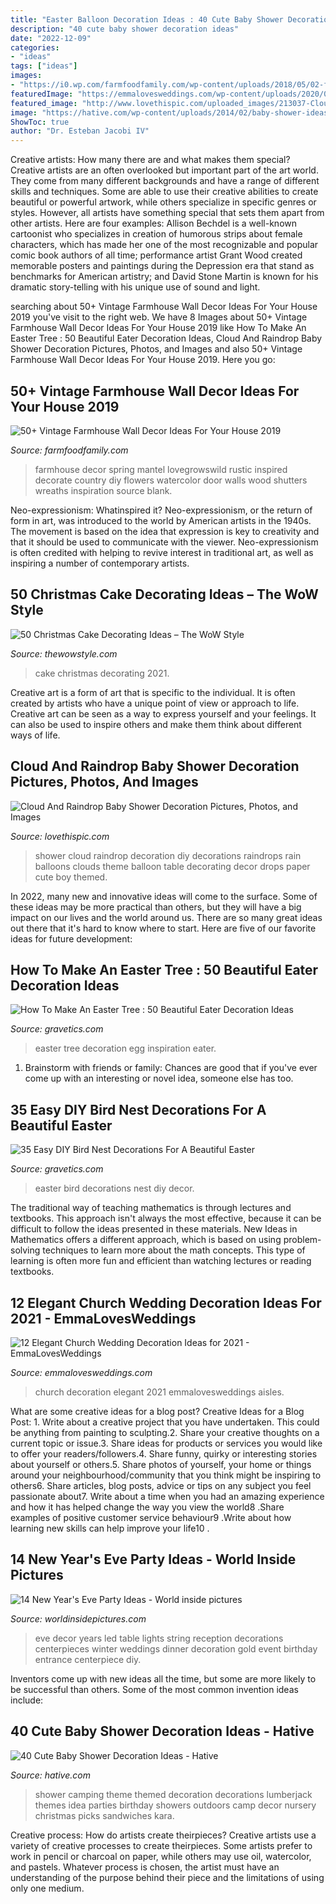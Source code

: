 ```yaml
---
title: "Easter Balloon Decoration Ideas : 40 Cute Baby Shower Decoration Ideas"
description: "40 cute baby shower decoration ideas"
date: "2022-12-09"
categories:
- "ideas"
tags: ["ideas"]
images:
- "https://i0.wp.com/farmfoodfamily.com/wp-content/uploads/2018/05/02-farmhouse-wall-decor-ideas.jpg?resize=600%2C884&amp;ssl=1"
featuredImage: "https://emmalovesweddings.com/wp-content/uploads/2020/03/church-wedding-decoration-ideas.jpg"
featured_image: "http://www.lovethispic.com/uploaded_images/213037-Cloud-And-Raindrop-Baby-Shower-Decoration.jpg"
image: "https://hative.com/wp-content/uploads/2014/02/baby-shower-ideas/camping-baby-shower-decoration-idea-12.jpg"
ShowToc: true
author: "Dr. Esteban Jacobi IV"
---
```



Creative artists: How many there are and what makes them special?
Creative artists are an often overlooked but important part of the art world. They come from many different backgrounds and have a range of different skills and techniques. Some are able to use their creative abilities to create beautiful or powerful artwork, while others specialize in specific genres or styles. However, all artists have something special that sets them apart from other artists. Here are four examples: 
Allison Bechdel is a well-known cartoonist who specializes in creation of humorous strips about female characters, which has made her one of the most recognizable and popular comic book authors of all time; performance artist Grant Wood created memorable posters and paintings during the Depression era that stand as benchmarks for American artistry; and David Stone Martin is known for his dramatic story-telling with his unique use of sound and light.

	

		
searching about 50+ Vintage Farmhouse Wall Decor Ideas For Your House 2019 you've visit to the right web. We have 8 Images about 50+ Vintage Farmhouse Wall Decor Ideas For Your House 2019 like How To Make An Easter Tree : 50 Beautiful Eater Decoration Ideas, Cloud And Raindrop Baby Shower Decoration Pictures, Photos, and Images and also 50+ Vintage Farmhouse Wall Decor Ideas For Your House 2019. Here you go:
		
    
## 50+ Vintage Farmhouse Wall Decor Ideas For Your House 2019

<img loading=lazy src="https://i0.wp.com/farmfoodfamily.com/wp-content/uploads/2018/05/02-farmhouse-wall-decor-ideas.jpg?resize=600%2C884&amp;ssl=1" onerror="this.onerror=null;this.src='https://tse3.mm.bing.net/th?id=OIP.Xl9idBTQAM4TniUHLtdVMgHaK6&amp;pid=15.1';" alt="50+ Vintage Farmhouse Wall Decor Ideas For Your House 2019">

_Source: farmfoodfamily.com_

>farmhouse decor spring mantel lovegrowswild rustic inspired decorate country diy flowers watercolor door walls wood shutters wreaths inspiration source blank. 

	

Neo-expressionism: Whatinspired it?
Neo-expressionism, or the return of form in art, was introduced to the world by American artists in the 1940s. The movement is based on the idea that expression is key to creativity and that it should be used to communicate with the viewer. Neo-expressionism is often credited with helping to revive interest in traditional art, as well as inspiring a number of contemporary artists.

    
## 50 Christmas Cake Decorating Ideas – The WoW Style

<img loading=lazy src="http://thewowstyle.com/wp-content/uploads/2014/11/2021.jpg" onerror="this.onerror=null;this.src='https://tse1.mm.bing.net/th?id=OIP.uueR8IBBPhKKsi4IqhxxwAHaLJ&amp;pid=15.1';" alt="50 Christmas Cake Decorating Ideas – The WoW Style">

_Source: thewowstyle.com_

>cake christmas decorating 2021. 

	

Creative art is a form of art that is specific to the individual. It is often created by artists who have a unique point of view or approach to life. Creative art can be seen as a way to express yourself and your feelings. It can also be used to inspire others and make them think about different ways of life.

    
## Cloud And Raindrop Baby Shower Decoration Pictures, Photos, And Images

<img loading=lazy src="http://www.lovethispic.com/uploaded_images/213037-Cloud-And-Raindrop-Baby-Shower-Decoration.jpg" onerror="this.onerror=null;this.src='https://tse3.mm.bing.net/th?id=OIP.aiH9k8Mb_n_Bpv07wgwhDAHaPo&amp;pid=15.1';" alt="Cloud And Raindrop Baby Shower Decoration Pictures, Photos, and Images">

_Source: lovethispic.com_

>shower cloud raindrop decoration diy decorations raindrops rain balloons clouds theme balloon table decorating decor drops paper cute boy themed. 

	

In 2022, many new and innovative ideas will come to the surface. Some of these ideas may be more practical than others, but they will have a big impact on our lives and the world around us. There are so many great ideas out there that it's hard to know where to start. Here are five of our favorite ideas for future development:

    
## How To Make An Easter Tree : 50 Beautiful Eater Decoration Ideas

<img loading=lazy src="https://www.gravetics.com/wp-content/uploads/2018/02/Easter-egg-tree-decoration-inspiration-and-idea..jpg" onerror="this.onerror=null;this.src='https://tse4.mm.bing.net/th?id=OIP.RwGwjQagJPkMzAJdRQNAcgHaKt&amp;pid=15.1';" alt="How To Make An Easter Tree : 50 Beautiful Eater Decoration Ideas">

_Source: gravetics.com_

>easter tree decoration egg inspiration eater. 

	

1. Brainstorm with friends or family: Chances are good that if you've ever come up with an interesting or novel idea, someone else has too.

    
## 35 Easy DIY Bird Nest Decorations For A Beautiful Easter

<img loading=lazy src="https://www.gravetics.com/wp-content/uploads/2017/03/Adorable-Easter-decor-in-a-tiered-basket.jpg" onerror="this.onerror=null;this.src='https://tse3.mm.bing.net/th?id=OIP.2TKsh76hn-o21V3YhbBVoQAAAA&amp;pid=15.1';" alt="35 Easy DIY Bird Nest Decorations For A Beautiful Easter">

_Source: gravetics.com_

>easter bird decorations nest diy decor. 

	

The traditional way of teaching mathematics is through lectures and textbooks. This approach isn't always the most effective, because it can be difficult to follow the ideas presented in these materials. New Ideas in Mathematics offers a different approach, which is based on using problem-solving techniques to learn more about the math concepts. This type of learning is often more fun and efficient than watching lectures or reading textbooks.

    
## 12 Elegant Church Wedding Decoration Ideas For 2021 - EmmaLovesWeddings

<img loading=lazy src="https://emmalovesweddings.com/wp-content/uploads/2020/03/church-wedding-decoration-ideas.jpg" onerror="this.onerror=null;this.src='https://tse1.mm.bing.net/th?id=OIP.kGrzv0FDTXq-WvVCwDX4_QHaK7&amp;pid=15.1';" alt="12 Elegant Church Wedding Decoration Ideas for 2021 - EmmaLovesWeddings">

_Source: emmalovesweddings.com_

>church decoration elegant 2021 emmalovesweddings aisles. 

	

What are some creative ideas for a blog post?
Creative Ideas for a Blog Post: 1. Write about a creative project that you have undertaken. This could be anything from painting to sculpting.2. Share your creative thoughts on a current topic or issue.3. Share ideas for products or services you would like to offer your readers/followers.4. Share funny, quirky or interesting stories about yourself or others.5. Share photos of yourself, your home or things around your neighbourhood/community that you think might be inspiring to others6. Share articles, blog posts, advice or tips on any subject you feel passionate about7. Write about a time when you had an amazing experience and how it has helped change the way you view the world8 .Share examples of positive customer service behaviour9 .Write about how learning new skills can help improve your life10 .

    
## 14 New Year&#039;s Eve Party Ideas - World Inside Pictures

<img loading=lazy src="https://worldinsidepictures.com/wp-content/uploads/2013/12/920.jpg" onerror="this.onerror=null;this.src='https://tse1.mm.bing.net/th?id=OIP.jij6bp6P0zUViOE9D5ZkYQAAAA&amp;pid=15.1';" alt="14 New Year&#039;s Eve Party Ideas - World inside pictures">

_Source: worldinsidepictures.com_

>eve decor years led table lights string reception decorations centerpieces winter weddings dinner decoration gold event birthday entrance centerpiece diy. 

	

Inventors come up with new ideas all the time, but some are more likely to be successful than others. Some of the most common invention ideas include:

    
## 40 Cute Baby Shower Decoration Ideas - Hative

<img loading=lazy src="https://hative.com/wp-content/uploads/2014/02/baby-shower-ideas/camping-baby-shower-decoration-idea-12.jpg" onerror="this.onerror=null;this.src='https://tse1.mm.bing.net/th?id=OIP.EFgxd-A1q5yn-l6zYhl4EAHaLH&amp;pid=15.1';" alt="40 Cute Baby Shower Decoration Ideas - Hative">

_Source: hative.com_

>shower camping theme themed decoration decorations lumberjack themes idea parties birthday showers outdoors camp decor nursery christmas picks sandwiches kara. 

	

Creative process: How do artists create theirpieces?
Creative artists use a variety of creative processes to create theirpieces. Some artists prefer to work in pencil or charcoal on paper, while others may use oil, watercolor, and pastels. Whatever process is chosen, the artist must have an understanding of the purpose behind their piece and the limitations of using only one medium.

